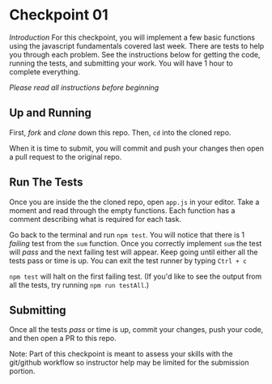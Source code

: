 # Checkpoint 01
_Introduction_
For this checkpoint, you will implement a few basic functions using the javascript fundamentals covered last week.  There are tests to help you through each problem.  See the instructions below for getting the code, running the tests, and submitting your work.  You will have 1 hour to complete everything.

*Please read all instructions before beginning*

## Up and Running
First, *fork* and *clone* down this repo.  Then, `cd` into the cloned repo.

When it is time to submit, you will commit and push your changes then open a pull request to the original repo.

## Run The Tests
Once you are inside the the cloned repo, open `app.js` in your editor.  Take a moment and read through the empty functions.  Each function has a comment describing what is required for each task.  

Go back to the terminal and run `npm test`.  You will notice that there is 1 *failing* test from the `sum` function.  Once you correctly implement `sum` the test will *pass* and the next failing test will appear.  Keep going until either all the tests pass or time is up.  You can exit the test runner by typing `Ctrl + c`

`npm test` will halt on the first failing test.  (If you'd like to see the output from all the tests, try running `npm run testAll`.)

## Submitting
Once all the tests *pass* or time is up, commit your changes, push your code, and then open a PR to this repo.  

Note: Part of this checkpoint is meant to assess your skills with the git/github workflow so instructor help may be limited for the submission portion.
